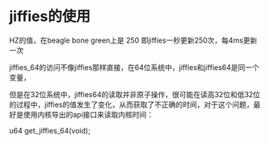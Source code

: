 # jiffies的使用
HZ的值，在beagle bone green上是 250
即jiffies一秒更新250次，每4ms更新一次

jiffies_64的访问不像jiffies那样直接，在64位系统中，jiffies和jiffies64是同一个变量，

但是在32位系统中，jiffies64的读取并非原子操作，很可能在读高32位和低32位的过程中，jiffies的值发生了变化，从而获取了不正确的时间，对于这个问题，最好是使用内核导出的api接口来读取内核时间：

u64 get_jiffies_64(void);
































